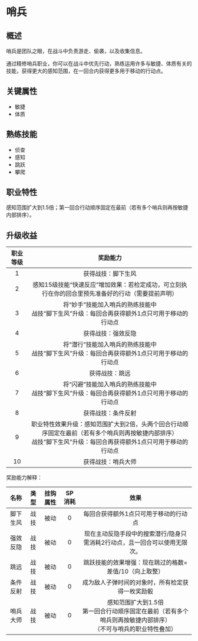# 哨兵

## 概述

哨兵是团队之眼，在战斗中负责游走、偷袭，以及收集信息。

通过精修哨兵职业，你可以在战斗中优先行动，熟练运用许多与敏捷、体质有关的技能，获得更大的感知范围，在一回合内获得更多用于移动的行动点。

## 关键属性

* 敏捷
* 体质

## 熟练技能

* 侦查
* 感知
* 跳跃
* 攀爬
  
## 职业特性

感知范围扩大到1.5倍；第一回合行动顺序固定在最前（若有多个哨兵则再按敏捷内部排序）。

## 升级收益

职业等级|奖励能力
:--:|:--:
1|获得战技：脚下生风
2|感知15级技能“快速反应”增加效果：若检定成功，可立刻执行在你的回合里预先准备好的行动（需要提前声明）
3|将“妙手”技能加入哨兵的熟练技能中<br>战技“脚下生风”升级：每回合再获得额外1点只可用于移动的行动点
4|获得战技：强效反隐
5|将“潜行”技能加入哨兵的熟练技能中<br>战技“脚下生风”升级：每回合再获得额外1点只可用于移动的行动点
6|获得战技：跳远
7|将“闪避”技能加入哨兵的熟练技能中<br>战技“脚下生风”升级：每回合再获得额外1点只可用于移动的行动点
8|获得战技：条件反射
9|职业特性效果升级：感知范围扩大到2倍，头两个回合行动顺序固定在最前（若有多个哨兵则再按敏捷内部排序）<br>战技“脚下生风”升级：每回合再获得额外1点只可用于移动的行动点
10|获得战技：哨兵大师

奖励能力解释：

名称|类型|挂钩属性|SP消耗|效果
:--:|:--:|:--:|:--:|:--:
脚下生风|战技|被动|0|每回合获得额外1点只可用于移动的行动点
强效反隐|战技|被动|0|现在主动反隐手段中的搜索潜行/隐身只需消耗2行动点，且一回合可以使用无限次。
跳远|战技|被动|0|跳跃技能的效果增强：现在跳过的格数=差值/10（向上取整）
条件反射|战技|被动|0|成为敌人子弹时间的对象时，所有检定获得一枚奖励骰
哨兵大师|战技|被动|0|感知范围扩大到1.5倍<br>第一回合行动顺序固定在最前（若有多个哨兵则再按敏捷内部排序）<br>（不可与哨兵的职业特性叠加）
